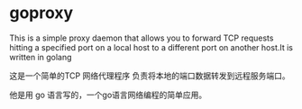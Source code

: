 goproxy
=======

This is a simple proxy daemon that allows you to forward TCP requests hitting a specified port on a local host to a different port on another host.It is written in golang

这是一个简单的TCP 网络代理程序 负责将本地的端口数据转发到远程服务端口。

他是用 go 语言写的，一个go语言网络编程的简单应用。
